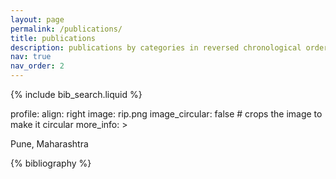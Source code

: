 ```yaml
---
layout: page
permalink: /publications/
title: publications
description: publications by categories in reversed chronological order. generated by jekyll-scholar.
nav: true
nav_order: 2
---
```


<!-- _pages/publications.md -->

<!-- Bibsearch Feature -->

{% include bib_search.liquid %}

<!-- 
<div class="publications">
-->
profile:
  align: right
  image: rip.png
  image_circular: false # crops the image to make it circular
  more_info: >
    <p>Pune, Maharashtra</p>
    
{% bibliography %}

</div>
